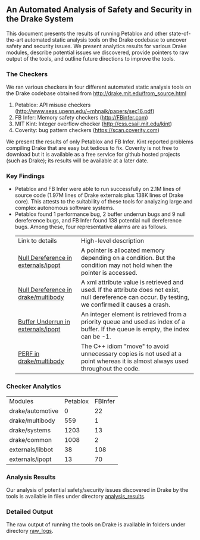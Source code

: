 ## An Automated Analysis of Safety and Security in the Drake System

This document presents the results of running Petablox and other state-of-the-art automated static analysis tools on the Drake codebase to uncover safety and security issues.  We present analytics results for various Drake modules, describe potential issues we discovered, provide pointers to raw output of the tools, and outline future directions to improve the tools.

### The Checkers

We ran various checkers in four different automated static analysis tools on the Drake codebase obtained from http://drake.mit.edu/from_source.html

1. Petablox: API misuse checkers (http://www.seas.upenn.edu/~mhnaik/papers/sec16.pdf)
2. FB Infer: Memory safety checkers (http://FBinfer.com)
3. MIT Kint: Integer overflow checker (http://css.csail.mit.edu/kint)
4. Coverity: bug pattern checkers (https://scan.coverity.com)

We present the results of only Petablox and FB Infer.  Kint reported problems compiling Drake that are easy but tedious to fix.  Coverity is not free to download but it is available as a free service for github hosted projects (such as Drake); its results will be available at a later date.

### Key Findings

<ul>
<li>Petablox and FB Infer were able to run successfully on 2.1M lines of source code (1.97M lines of Drake externals plus 138K lines of Drake core).  This attests to the suitability of these tools for analyzing large and complex autonomous software systems.</li>

<li>Petablox found 1 performance bug, 2 buffer underrun bugs and 9 null dereference bugs, and FB Infer found 138 potential null dereference bugs. Among these, four representative alarms are as follows. 
<table>
  <tr> 
    <td> Link to details </td> 
    <td> High-level description </td> 
  </tr>

  <tr> 
    <td> <a href="analysis_results/FB_Infer.md#alarm-1-drakeexternalsipoptipoptsrclinalgipexpansionmatrixcpp371">Null Dereference in externals/ipopt</a> </td> 
    <td> A pointer is allocated memory depending on a condition. But the condition may not hold when the pointer is accessed. </td> 
  </tr>

  <tr> 
    <td> <a href="analysis_results/Petablox.md#alarm-1-missing-non-null-check-drakemultibodyparsersurdf_parsercc1320">Null Dereference in drake/multibody</a> </td> 
    <td> A xml attribute value is retrieved and used. If the attribute does not exist, null dereference can occur. By testing, we confirmed it causes a crash. </td> 
  </tr>
  
  <tr> 
    <td> <a href="analysis_results/Petablox.md#alarm-2-missing--1-check-externalsipoptthirdpartymetismetis-40libsfmc352">Buffer Underrun in externals/ipopt</a> </td> 
    <td> An integer element is retrieved from a priority queue and used as index of a buffer. If the queue is empty, the index can be -1.</td> 
  </tr>
  
  <tr> 
    <td> <a href="analysis_results/Petablox.md#alarm-3-causality-between-stdmove-and-set_parent-drakemultibodyparserssdf_parsercc657">PERF in drake/multibody</a> </td> 
    <td> The C++ idiom "move" to avoid unnecessary copies is not used at a point whereas it is almost always used throughout the code. </td> 
  </tr>
    
</table>
</li>
</ul>

### Checker Analytics

<table>
  <tr> 
    <td> Modules </td> 
    <td> Petablox </td> 
    <td> FBInfer </td> 
  </tr>
  <tr> 
    <td>  drake/automotive </td> 
    <td>  0 </td> 
    <td>  22 </td> 
  </tr>
  <tr> 
    <td> drake/multibody </td> 
    <td> 559 </td> 
    <td> 1 </td> 
  </tr>
  <tr> 
    <td> drake/systems </td> 
    <td> 1203 </td> 
    <td> 13 </td> 
  </tr>
  <tr> 
    <td> drake/common </td> 
    <td> 1008 </td> 
    <td> 2 </td> 
  </tr>
  <tr> 
    <td> externals/libbot </td> 
    <td> 38 </td> 
    <td> 108 </td> 
  </tr>
  <tr> 
    <td> externals/ipopt </td> 
    <td> 13 </td> 
    <td> 70 </td> 
  </tr>
</table>


### Analysis Results

Our analysis of potential safety/security issues discovered in Drake by the tools is available in files under directory [analysis_results](analysis_results).

### Detailed Output

The raw output of running the tools on Drake is available in folders under directory [raw_logs](raw_logs).

